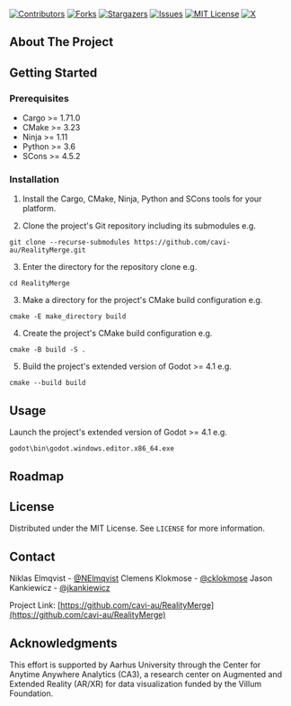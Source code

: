 [![Contributors][contributors-shield]][contributors-url]
[![Forks][forks-shield]][forks-url]
[![Stargazers][stars-shield]][stars-url]
[![Issues][issues-shield]][issues-url]
[![MIT License][license-shield]][license-url]
[![X][x-shield]][x-url]

## About The Project

## Getting Started

### Prerequisites

* Cargo >= 1.71.0
* CMake >= 3.23
* Ninja >= 1.11
* Python >= 3.6
* SCons >= 4.5.2

### Installation

1. Install the Cargo, CMake, Ninja, Python and SCons tools for your platform.

2. Clone the project's Git repository including its submodules e.g.
```
git clone --recurse-submodules https://github.com/cavi-au/RealityMerge.git
```

3. Enter the directory for the repository clone e.g.
```
cd RealityMerge
```

3. Make a directory for the project's CMake build configuration e.g.
```
cmake -E make_directory build
```

4. Create the project's CMake build configuration e.g.
```
cmake -B build -S .
```

5. Build the project's extended version of Godot >= 4.1 e.g.
```
cmake --build build
```

## Usage

Launch the project's extended version of Godot >= 4.1 e.g.
```
godot\bin\godot.windows.editor.x86_64.exe
```

## Roadmap

## License

Distributed under the MIT License. See `LICENSE` for more information.

## Contact

Niklas Elmqvist - [@NElmqvist](https://x.com/NElmqvist)
Clemens Klokmose - [@cklokmose](https://x.com/cklokmose)
Jason Kankiewicz - [@jkankiewicz](https://github.com/jkankiewicz)

Project Link: [https://github.com/cavi-au/RealityMerge](https://github.com/cavi-au/RealityMerge)

## Acknowledgments

This effort is supported by Aarhus University through the Center for Anytime Anywhere Analytics (CA3), a research center on Augmented and Extended Reality (AR/XR) for data visualization funded by the Villum Foundation.

[contributors-shield]: https://img.shields.io/github/contributors/cavi-au/RealityMerge.svg?style=flat
[contributors-url]: https://github.com/cavi-au/RealityMerge/graphs/contributors
[forks-shield]: https://img.shields.io/github/forks/cavi-au/RealityMerge.svg?style=flat
[forks-url]: https://github.com/cavi-au/RealityMerge/network/members
[stars-shield]: https://img.shields.io/github/stars/cavi-au/RealityMerge.svg?style=flat
[stars-url]: https://github.com/cavi-au/RealityMerge/stargazers
[issues-shield]: https://img.shields.io/github/issues/cavi-au/RealityMerge.svg?style=flat
[issues-url]: https://github.com/cavi-au/RealityMerge/issues
[license-shield]: https://img.shields.io/github/license/cavi-au/RealityMerge.svg?style=flat
[license-url]: https://github.com/cavi-au/RealityMerge/blob/main/LICENSE
[x-shield]: https://img.shields.io/badge/-Twitter-black.svg?colorB=555&logo=x&style=flat
[x-url]: https://x.com/csaudk
